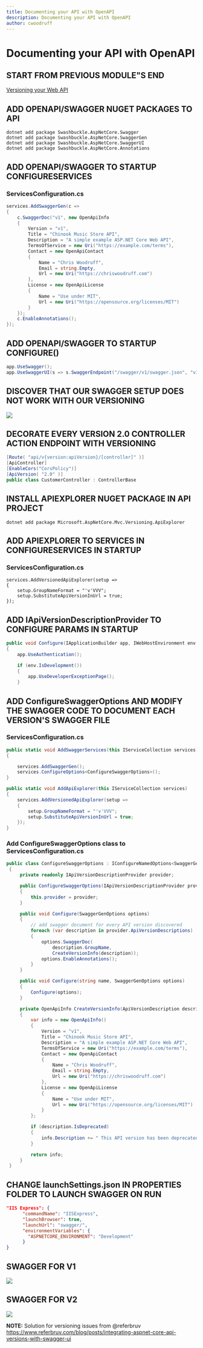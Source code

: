 ```yaml
---
title: Documenting your API with OpenAPI
description: Documenting your API with OpenAPI
author: cwoodruff
---
```

# Documenting your API with OpenAPI

## START FROM PREVIOUS MODULE"S END
[Versioning your Web API](versioning.md)

## ADD OPENAPI/SWAGGER NUGET PACKAGES TO API

```dos
dotnet add package Swashbuckle.AspNetCore.Swagger
dotnet add package Swashbuckle.AspNetCore.SwaggerGen
dotnet add package Swashbuckle.AspNetCore.SwaggerUI
dotnet add package Swashbuckle.AspNetCore.Annotations
```

## ADD OPENAPI/SWAGGER TO STARTUP CONFIGURESERVICES

### ServicesConfiguration.cs

```csharp
services.AddSwaggerGen(c =>
{
	c.SwaggerDoc("v1", new OpenApiInfo
	{
		Version = "v1",
		Title = "Chinook Music Store API",
		Description = "A simple example ASP.NET Core Web API",
		TermsOfService = new Uri("https://example.com/terms"),
		Contact = new OpenApiContact
		{
			Name = "Chris Woodruff",
			Email = string.Empty,
			Url = new Uri("https://chriswoodruff.com")
		},
		License = new OpenApiLicense
		{
			Name = "Use under MIT",
			Url = new Uri("https://opensource.org/licenses/MIT")
		}
	});
	c.EnableAnnotations();
});
```

## ADD OPENAPI/SWAGGER TO STARTUP CONFIGURE()

```csharp
app.UseSwagger();
app.UseSwaggerUI(s => s.SwaggerEndpoint("/swagger/v1/swagger.json", "v1 docs"));
```

## DISCOVER THAT OUR SWAGGER SETUP DOES NOT WORK WITH OUR VERSIONING
![](documenting-with-openapi/Snag_1163deb6.png)

## DECORATE EVERY VERSION 2.0 CONTROLLER ACTION ENDPOINT WITH VERSIONING

```csharp
[Route( "api/v{version:apiVersion}/[controller]" )]
[ApiController]
[EnableCors("CorsPolicy")]
[ApiVersion( "2.0" )]
public class CustomerController : ControllerBase
```

## INSTALL APIEXPLORER NUGET PACKAGE IN API PROJECT

```dos
dotnet add package Microsoft.AspNetCore.Mvc.Versioning.ApiExplorer
```

## ADD APIEXPLORER TO SERVICES IN CONFIGURESERVICES IN STARTUP

### ServicesConfiguration.cs

```dos
services.AddVersionedApiExplorer(setup =>
{
	setup.GroupNameFormat = "'v'VVV";
	setup.SubstituteApiVersionInUrl = true;
});
```


## ADD IApiVersionDescriptionProvider TO CONFIGURE PARAMS IN STARTUP

```csharp
public void Configure(IApplicationBuilder app, IWebHostEnvironment env, IApiVersionDescriptionProvider provider)
{
    app.UseAuthentication();

    if (env.IsDevelopment())
    {
        app.UseDeveloperExceptionPage();
    }
```


## ADD ConfigureSwaggerOptions AND MODIFY THE SWAGGER CODE TO DOCUMENT EACH VERSION'S SWAGGER FILE

### ServicesConfiguration.cs

```csharp
public static void AddSwaggerServices(this IServiceCollection services)
{

    services.AddSwaggerGen();
    services.ConfigureOptions<ConfigureSwaggerOptions>();
}

public static void AddApiExplorer(this IServiceCollection services)
{
    services.AddVersionedApiExplorer(setup =>
    {
        setup.GroupNameFormat = "'v'VVV";
        setup.SubstituteApiVersionInUrl = true;
    });
}
```

### Add ConfigureSwaggerOptions class to ServicesConfiguration.cs

```csharp
public class ConfigureSwaggerOptions : IConfigureNamedOptions<SwaggerGenOptions>
 {
     private readonly IApiVersionDescriptionProvider provider;

     public ConfigureSwaggerOptions(IApiVersionDescriptionProvider provider)
     {
         this.provider = provider;
     }

     public void Configure(SwaggerGenOptions options)
     {
         // add swagger document for every API version discovered
         foreach (var description in provider.ApiVersionDescriptions)
         {
             options.SwaggerDoc(
                 description.GroupName, 
                 CreateVersionInfo(description));
             options.EnableAnnotations();
         }
     }

     public void Configure(string name, SwaggerGenOptions options)
     {
         Configure(options);
     }

     private OpenApiInfo CreateVersionInfo(ApiVersionDescription description)
     {
         var info = new OpenApiInfo()
         {
             Version = "v1",
             Title = "Chinook Music Store API",
             Description = "A simple example ASP.NET Core Web API",
             TermsOfService = new Uri("https://example.com/terms"),
             Contact = new OpenApiContact
             {
                 Name = "Chris Woodruff",
                 Email = string.Empty,
                 Url = new Uri("https://chriswoodruff.com")
             },
             License = new OpenApiLicense
             {
                 Name = "Use under MIT",
                 Url = new Uri("https://opensource.org/licenses/MIT")
             }
         };

         if (description.IsDeprecated)
         {
             info.Description += " This API version has been deprecated.";
         }

         return info;
     }
 }
```

## CHANGE launchSettings.json IN PROPERTIES FOLDER TO LAUNCH SWAGGER ON RUN

```json
"IIS Express": {
      "commandName": "IISExpress",
      "launchBrowser": true,
      "launchUrl": "swagger/",
      "environmentVariables": {
        "ASPNETCORE_ENVIRONMENT": "Development"
      }
}
```

## SWAGGER FOR V1
![](documenting-with-openapi/Snag_1163dee4.png)

## SWAGGER FOR V2
![](documenting-with-openapi/Snag_1163df13.png)

**NOTE:** Solution for versioning issues from @referbruv https://www.referbruv.com/blog/posts/integrating-aspnet-core-api-versions-with-swagger-ui








